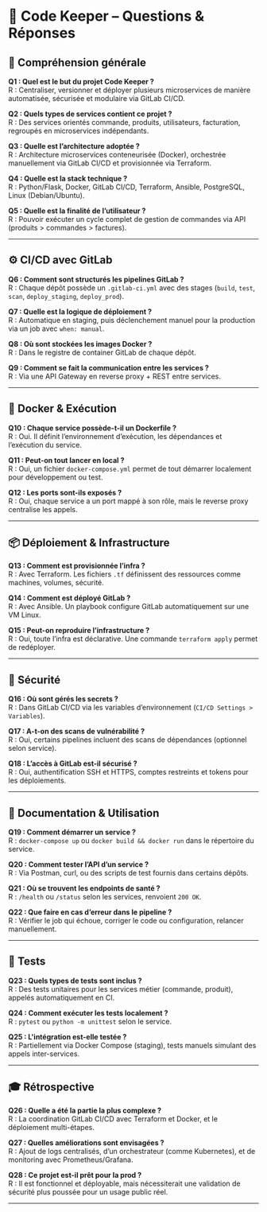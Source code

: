 # 📘 Code Keeper – Questions & Réponses

## 🧠 Compréhension générale

**Q1 : Quel est le but du projet Code Keeper ?**  
R : Centraliser, versionner et déployer plusieurs microservices de manière automatisée, sécurisée et modulaire via GitLab CI/CD.

**Q2 : Quels types de services contient ce projet ?**  
R : Des services orientés commande, produits, utilisateurs, facturation, regroupés en microservices indépendants.

**Q3 : Quelle est l’architecture adoptée ?**  
R : Architecture microservices conteneurisée (Docker), orchestrée manuellement via GitLab CI/CD et provisionnée via Terraform.

**Q4 : Quelle est la stack technique ?**  
R : Python/Flask, Docker, GitLab CI/CD, Terraform, Ansible, PostgreSQL, Linux (Debian/Ubuntu).

**Q5 : Quelle est la finalité de l’utilisateur ?**  
R : Pouvoir exécuter un cycle complet de gestion de commandes via API (produits > commandes > factures).

---

## ⚙️ CI/CD avec GitLab

**Q6 : Comment sont structurés les pipelines GitLab ?**  
R : Chaque dépôt possède un `.gitlab-ci.yml` avec des stages (`build`, `test`, `scan`, `deploy_staging`, `deploy_prod`).

**Q7 : Quelle est la logique de déploiement ?**  
R : Automatique en staging, puis déclenchement manuel pour la production via un job avec `when: manual`.

**Q8 : Où sont stockées les images Docker ?**  
R : Dans le registre de container GitLab de chaque dépôt.

**Q9 : Comment se fait la communication entre les services ?**  
R : Via une API Gateway en reverse proxy + REST entre services.

---

## 🐳 Docker & Exécution

**Q10 : Chaque service possède-t-il un Dockerfile ?**  
R : Oui. Il définit l’environnement d’exécution, les dépendances et l’exécution du service.

**Q11 : Peut-on tout lancer en local ?**  
R : Oui, un fichier `docker-compose.yml` permet de tout démarrer localement pour développement ou test.

**Q12 : Les ports sont-ils exposés ?**  
R : Oui, chaque service a un port mappé à son rôle, mais le reverse proxy centralise les appels.

---

## 📦 Déploiement & Infrastructure

**Q13 : Comment est provisionnée l’infra ?**  
R : Avec Terraform. Les fichiers `.tf` définissent des ressources comme machines, volumes, sécurité.

**Q14 : Comment est déployé GitLab ?**  
R : Avec Ansible. Un playbook configure GitLab automatiquement sur une VM Linux.

**Q15 : Peut-on reproduire l’infrastructure ?**  
R : Oui, toute l’infra est déclarative. Une commande `terraform apply` permet de redéployer.

---

## 🔐 Sécurité

**Q16 : Où sont gérés les secrets ?**  
R : Dans GitLab CI/CD via les variables d’environnement (`CI/CD Settings > Variables`).

**Q17 : A-t-on des scans de vulnérabilité ?**  
R : Oui, certains pipelines incluent des scans de dépendances (optionnel selon service).

**Q18 : L’accès à GitLab est-il sécurisé ?**  
R : Oui, authentification SSH et HTTPS, comptes restreints et tokens pour les déploiements.

---

## 📘 Documentation & Utilisation

**Q19 : Comment démarrer un service ?**  
R : `docker-compose up` ou `docker build && docker run` dans le répertoire du service.

**Q20 : Comment tester l’API d’un service ?**  
R : Via Postman, curl, ou des scripts de test fournis dans certains dépôts.

**Q21 : Où se trouvent les endpoints de santé ?**  
R : `/health` ou `/status` selon les services, renvoient `200 OK`.

**Q22 : Que faire en cas d’erreur dans le pipeline ?**  
R : Vérifier le job qui échoue, corriger le code ou configuration, relancer manuellement.

---

## 🧪 Tests

**Q23 : Quels types de tests sont inclus ?**  
R : Des tests unitaires pour les services métier (commande, produit), appelés automatiquement en CI.

**Q24 : Comment exécuter les tests localement ?**  
R : `pytest` ou `python -m unittest` selon le service.

**Q25 : L'intégration est-elle testée ?**  
R : Partiellement via Docker Compose (staging), tests manuels simulant des appels inter-services.

---

## 🎓 Rétrospective

**Q26 : Quelle a été la partie la plus complexe ?**  
R : La coordination GitLab CI/CD avec Terraform et Docker, et le déploiement multi-étapes.

**Q27 : Quelles améliorations sont envisagées ?**  
R : Ajout de logs centralisés, d’un orchestrateur (comme Kubernetes), et de monitoring avec Prometheus/Grafana.

**Q28 : Ce projet est-il prêt pour la prod ?**  
R : Il est fonctionnel et déployable, mais nécessiterait une validation de sécurité plus poussée pour un usage public réel.

---